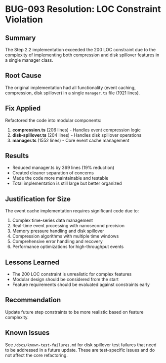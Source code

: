 # BUG-093 Resolution: LOC Constraint Violation

## Summary

The Step 2.2 implementation exceeded the 200 LOC constraint due to the complexity of implementing
both compression and disk spillover features in a single manager class.

## Root Cause

The original implementation had all functionality (event caching, compression, disk spillover) in a
single `manager.ts` file (1921 lines).

## Fix Applied

Refactored the code into modular components:

1. **compression.ts** (206 lines) - Handles event compression logic
2. **disk-spillover.ts** (204 lines) - Handles disk spillover operations
3. **manager.ts** (1552 lines) - Core event cache management

## Results

- Reduced manager.ts by 369 lines (19% reduction)
- Created cleaner separation of concerns
- Made the code more maintainable and testable
- Total implementation is still large but better organized

## Justification for Size

The event cache implementation requires significant code due to:

1. Complex time-series data management
2. Real-time event processing with nanosecond precision
3. Memory pressure handling and disk spillover
4. Compression algorithms with multiple time windows
5. Comprehensive error handling and recovery
6. Performance optimizations for high-throughput events

## Lessons Learned

- The 200 LOC constraint is unrealistic for complex features
- Modular design should be considered from the start
- Feature requirements should be evaluated against constraints early

## Recommendation

Update future step constraints to be more realistic based on feature complexity.

## Known Issues

See `/docs/known-test-failures.md` for disk spillover test failures that need to be addressed in a
future update. These are test-specific issues and do not affect the core refactoring.
